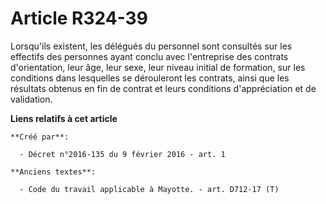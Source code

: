 # Article R324-39

Lorsqu'ils existent, les délégués du personnel sont consultés sur les effectifs des personnes ayant conclu avec l'entreprise
des contrats d'orientation, leur âge, leur sexe, leur niveau initial de formation, sur les conditions dans lesquelles se
dérouleront les contrats, ainsi que les résultats obtenus en fin de contrat et leurs conditions d'appréciation et de
validation.

**Liens relatifs à cet article**

	**Créé par**:

	  - Décret n°2016-135 du 9 février 2016 - art. 1

	**Anciens textes**:

	  - Code du travail applicable à Mayotte. - art. D712-17 (T)
